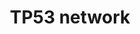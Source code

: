 ---
annotations:
- type: Pathway Ontology
  value: p53 signaling pathway
- type: Disease Ontology
  value: cancer
authors:
- Glenda
- AlexanderPico
- MaintBot
- Khanspers
- Andra
- DeSl
- Eweitz
description: P53 is not a lonely genome guardian, it operates with the assistance
  of p73 and p63 within a complex network including distinct but complementary pathways.
  This protein family presents a      high level of sequence homology in its DNA binding
  domain. The complexity of the family has been enriched by the alternatively spliced
  forms of the genes. At present pathway, the alternatively spliced forms of p63 and
  p73 and how they interact with p53 are shown . However, little is known about the
  transcriptional regulation of p53 family members. Further studies will tell us whether
  the three genes of the family also share others regulatory activities.  Proteins
  on this pathway have targeted assays available via the [https://assays.cancer.gov/available_assays?wp_id=WP1742
  CPTAC Assay Portal]
last-edited: 2021-05-08
organisms:
- Homo sapiens
redirect_from:
- /index.php/Pathway:WP1742
- /instance/WP1742
schema-jsonld:
- '@context': https://schema.org/
  '@id': https://wikipathways.github.io/pathways/WP1742.html
  '@type': Dataset
  creator:
    '@type': Organization
    name: WikiPathways
  description: P53 is not a lonely genome guardian, it operates with the assistance
    of p73 and p63 within a complex network including distinct but complementary pathways.
    This protein family presents a      high level of sequence homology in its DNA
    binding domain. The complexity of the family has been enriched by the alternatively
    spliced forms of the genes. At present pathway, the alternatively spliced forms
    of p63 and p73 and how they interact with p53 are shown . However, little is known
    about the transcriptional regulation of p53 family members. Further studies will
    tell us whether the three genes of the family also share others regulatory activities.  Proteins
    on this pathway have targeted assays available via the [https://assays.cancer.gov/available_assays?wp_id=WP1742
    CPTAC Assay Portal]
  keywords:
  - TP73alpha
  - TP73gamma
  - BBC3
  - TP73 Delta Np73
  - PMAIP1
  - TP73zeta
  - TP73beta
  - BID
  - TP73epsilon
  - MDM2
  - TAp63alpha
  - TNFSF10
  - GADD45A
  - TAp63gamma
  - BCL2
  - TP73
  - MYC
  - DeltaNp63gamma
  - TP53
  - OTX2
  - TP63
  - ATM
  - SUMO-1
  - CDKN2A
  - ABL1
  - BAX
  - TP73delta
  - DelatNp63alpha
  - BOK
  - CDKN1A
  - TAp63beta
  - DeltaNp63beta
  - IGFBP-3
  license: CC0
  name: TP53 network
seo: CreativeWork
title: TP53 network
wpid: WP1742
---